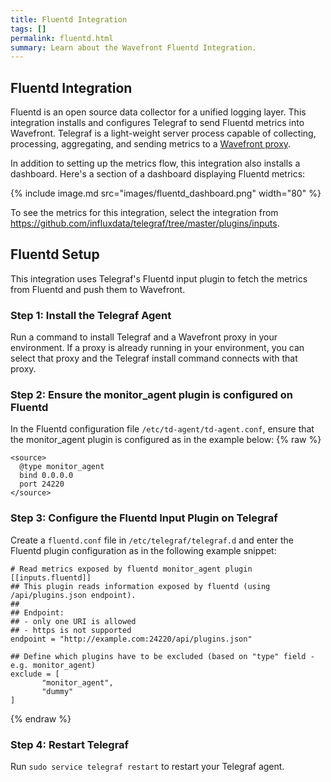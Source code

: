 ```yaml
---
title: Fluentd Integration
tags: []
permalink: fluentd.html
summary: Learn about the Wavefront Fluentd Integration.
---
```

## Fluentd Integration

Fluentd is an open source data collector for a unified logging layer. This integration installs and configures Telegraf to send Fluentd metrics into Wavefront. Telegraf is a light-weight server process capable of collecting, processing, aggregating, and sending metrics to a [Wavefront proxy](https://docs.wavefront.com/proxies.html).

In addition to setting up the metrics flow, this integration also installs a dashboard. Here's a section of a dashboard displaying Fluentd metrics:

{% include image.md src="images/fluentd_dashboard.png" width="80" %}


To see the metrics for this integration, select the integration from <https://github.com/influxdata/telegraf/tree/master/plugins/inputs>.
## Fluentd Setup

  This integration uses Telegraf's Fluentd input plugin to fetch the metrics from Fluentd and push them to Wavefront.

  



### Step 1: Install the Telegraf Agent

Run a command to install Telegraf and a Wavefront proxy in your environment. If a proxy is already running in your environment, you can select that proxy and the Telegraf install command connects with that proxy.

### Step 2: Ensure the monitor_agent plugin is configured on Fluentd

  In the Fluentd configuration file `/etc/td-agent/td-agent.conf`, ensure that the monitor_agent plugin is configured as in the example below:
{% raw %}
  ```
  <source>
    @type monitor_agent
    bind 0.0.0.0
    port 24220
  </source>
  ```

### Step 3: Configure the Fluentd Input Plugin on Telegraf

  Create a `fluentd.conf` file in `/etc/telegraf/telegraf.d` and enter the Fluentd plugin configuration as in the following example snippet:

   ```
# Read metrics exposed by fluentd monitor_agent plugin
[[inputs.fluentd]]
  ## This plugin reads information exposed by fluentd (using /api/plugins.json endpoint).
  ##
  ## Endpoint:
  ## - only one URI is allowed
  ## - https is not supported
  endpoint = "http://example.com:24220/api/plugins.json"

  ## Define which plugins have to be excluded (based on "type" field - e.g. monitor_agent)
  exclude = [
          "monitor_agent",
          "dummy"
  ]
   ```
{% endraw %}
### Step 4: Restart Telegraf

  Run `sudo service telegraf restart` to restart your Telegraf agent.


